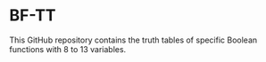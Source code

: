 # BF-TT
This GitHub repository contains the truth tables of specific Boolean functions with 8 to 13 variables.

